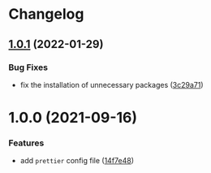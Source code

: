 # Changelog

## [1.0.1](https://github.com/cogni8r/prettier-config-cog/compare/v1.0.0...v1.0.1) (2022-01-29)


### Bug Fixes

* fix the installation of unnecessary packages ([3c29a71](https://github.com/cogni8r/prettier-config-cog/commit/3c29a7161750f12ef0fb56f7e9b1870a01620e01))

# 1.0.0 (2021-09-16)


### Features

* add `prettier` config file ([14f7e48](https://github.com/cogni8r/prettier-config-cog/commit/14f7e480096a3c23d2a5fe44c721c0ba9ef31628))
